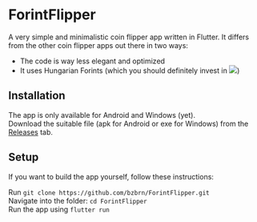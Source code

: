 # ForintFlipper

A very simple and minimalistic coin flipper app written in Flutter. It differs from the other coin flipper apps out there in two ways:
- The code is way less elegant and optimized
- It uses Hungarian Forints (which you should definitely invest in <img src="https://cdn.discordapp.com/emojis/1110638202659811440.webp?size=16&quality=lossless">)

## Installation

The app is only available for Android and Windows (yet).  
Download the suitable file (apk for Android or exe for Windows) from the [Releases](https://github.com/bzbrn/ForintFlipper/releases) tab.

## Setup

If you want to build the app yourself, follow these instructions:

Run `git clone https://github.com/bzbrn/ForintFlipper.git`  
Navigate into the folder: `cd ForintFlipper`  
Run the app using `flutter run`